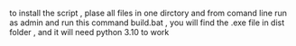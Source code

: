 to install the script , plase all files in one dirctory and from comand line run as admin and run this command build.bat   , you will find the .exe file in dist folder , and it will need python 3.10 to work 
